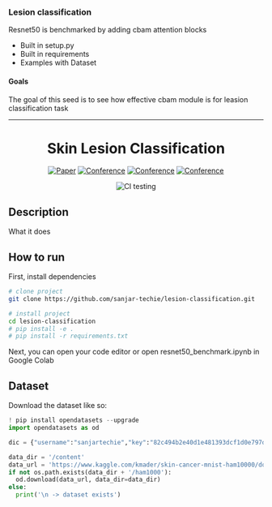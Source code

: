 ### Lesion classification
Resnet50 is benchmarked by adding cbam attention blocks

- Built in setup.py
- Built in requirements
- Examples with Dataset

#### Goals  
The goal of this seed is to see how effective cbam module is for leasion classification task    
 
---

<div align="center">    
 
# Skin Lesion Classification     

[![Paper](http://img.shields.io/badge/paper-arxiv.1001.2234-B31B1B.svg)](https://arxiv.org/abs/1807.06521)
[![Conference](http://img.shields.io/badge/NeurIPS-2019-4b44ce.svg)](https://papers.nips.cc/book/advances-in-neural-information-processing-systems-31-2018)
[![Conference](http://img.shields.io/badge/ICLR-2019-4b44ce.svg)](https://papers.nips.cc/book/advances-in-neural-information-processing-systems-31-2018)
[![Conference](http://img.shields.io/badge/AnyConference-year-4b44ce.svg)](https://papers.nips.cc/book/advances-in-neural-information-processing-systems-31-2018)  
<!--
ARXIV   
[![Paper](http://img.shields.io/badge/arxiv-math.co:1480.1111-B31B1B.svg)](https://www.nature.com/articles/nature14539)
-->
![CI testing](https://github.com/PyTorchLightning/deep-learning-project-template/workflows/CI%20testing/badge.svg?branch=master&event=push)


<!--  
Conference   
-->   
</div>
 
## Description   
What it does   

## How to run   
First, install dependencies   
```bash
# clone project   
git clone https://github.com/sanjar-techie/lesion-classification.git

# install project   
cd lesion-classification
# pip install -e .   
# pip install -r requirements.txt
 ```   
 Next, you can open your code editor or open resnet50_benchmark.ipynb in Google Colab
 <!-- ```bash
# module folder
cd project

# run module (example: mnist as your main contribution)   
python lit_classifier_main.py    
``` -->

## Dataset
Download the dataset like so:
```python
! pip install opendatasets --upgrade
import opendatasets as od

dic = {"username":"sanjartechie","key":"82c494b2e40d1e481393dcf1d0e797d8"} # kaggle.jason

data_dir = '/content'
data_url = 'https://www.kaggle.com/kmader/skin-cancer-mnist-ham10000/download'
if not os.path.exists(data_dir + '/ham1000'):
  od.download(data_url, data_dir=data_dir)
else:
  print('\n -> dataset exists')
```

<!-- ### Citation   
```
@article{Sanjar,
  title={Mr},
  author={Sanjar},
  year={2020}
}
```    -->
